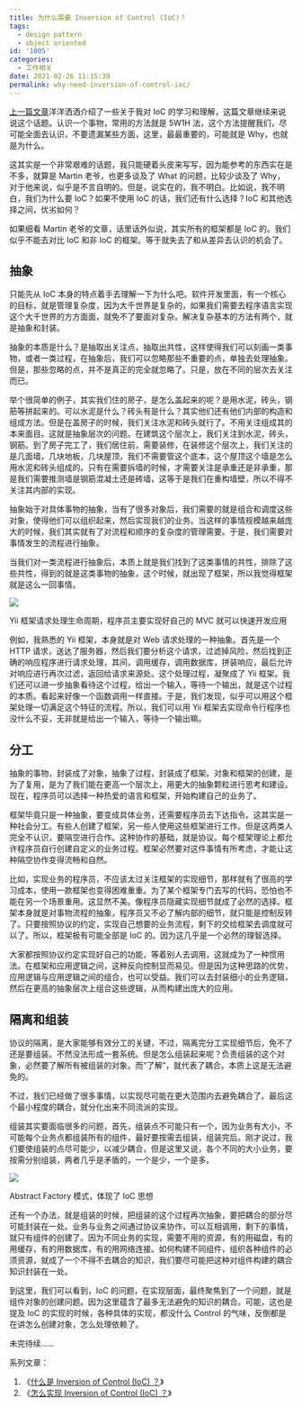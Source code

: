 ```yaml
---
title: 为什么需要 Inversion of Control (IoC)？
tags:
  - design pattern
  - object oriented
id: '1005'
categories:
  - 工作相关
date: 2021-02-26 11:15:39
permalink: why-need-inversion-of-control-ioc/
---
```


[上一篇文章](https://sexywp.com/inversion-of-control-ioc.htm)洋洋洒洒介绍了一些关于我对 IoC 的学习和理解，这篇文章继续来说说这个话题。认识一个事物，常用的方法就是 5W1H 法，这个方法提醒我们，尽可能全面去认识，不要遗漏某些方面，这里，最最重要的，可能就是 Why，也就是为什么。

这其实是一个非常艰难的话题，我只能硬着头皮来写写，因为能参考的东西实在是不多，就算是 Martin 老爷，也更多谈及了 What 的问题，比较少谈及了 Why，对于他来说，似乎是不言自明的。但是，说实在的，我不明白。比如说，我不明白，我们为什么要 IoC？如果不使用 IoC 的话，我们还有什么选择？IoC 和其他选择之间，优劣如何？

如果细看 Martin 老爷的文章，话里话外似说，其实所有的框架都是 IoC 的。我们似乎不能去对比 IoC 和非 IoC 的框架。等于就失去了和从差异去认识的机会了。
<!-- more -->
## 抽象

只能先从 IoC 本身的特点着手去理解一下为什么吧。软件开发里面，有一个核心的目标，就是管理复杂度，因为大千世界是复杂的，如果我们需要去程序语言实现这个大千世界的方方面面，就免不了要面对复杂。解决复杂基本的方法有两个，就是抽象和封装。

抽象的本质是什么？是抽取出关注点，抽取出共性，这样使得我们可以刻画一类事物，或者一类过程，在抽象后，我们可以忽略那些不重要的点，单独去处理抽象。但是，那些忽略的点，并不是真正的完全就忽略了。只是，放在不同的层次去关注而已。

举个很简单的例子，其实我们住的房子，是怎么盖起来的呢？是用水泥，砖头，钢筋等拼起来的。可以水泥是什么？砖头有是什么？其实他们还有他们内部的构造和组成方法。但是在盖房子的时候，我们关注水泥和砖头就行了。不用关注组成其的本来面目。这就是抽象层次的问题。在建筑这个层次上，我们关注到水泥，砖头，钢筋。到了房子完工了，我们居住前，需要装修，在装修这个层次上，我们关注的是几面墙，几块地板，几块屋顶，我们不需要管这个底本，这个屋顶这个墙是怎么用水泥和砖头组成的。只有在需要拆墙的时候，才需要关注是承重还是非承重，那是我们需要推测墙是钢筋混凝土还是砖墙，这等于是我们在重构墙壁，所以不得不关注其内部的实现。

抽象始于对具体事物的抽象，当有了很多对象后，我们需要的就是组合和调度这些对象，使得他们可以组织起来，然后实现我们的业务。当这样的事情规模越来越庞大的时候，我们其实就有了对流程和顺序的复杂度的管理需要。于是，我们需要对事情发生的流程进行抽象。

当我们对一类流程进行抽象后，本质上就是我们找到了这类事情的共性，排除了这些共性，得到的就是这类事物的抽象，这个时候，就出现了框架，所以我觉得框架就是这么一回事情。

![](../images/2021/02/request-lifecycle.png)

Yii 框架请求处理生命周期，程序员主要实现好自己的 MVC 就可以快速开发应用

例如，我熟悉的 Yii 框架，本身就是对 Web 请求处理的一种抽象。首先是一个 HTTP 请求，送达了服务器，然后我们要分析这个请求，过滤掉风险，然后找到正确的响应程序进行请求处理，其间，调用缓存，调用数据库，拼装响应，最后允许对响应进行再次过滤，返回给请求来源处。这个处理过程，凝聚成了 Yii 框架。我们还可以进一步抽象看待这个过程，给出一个输入，等待一个输出，就是这个过程的本质。看起来好像一个函数调用一样直接。于是，我们发现，似乎可以用这个框架处理一切满足这个特征的流程。所以，我们可以用 Yii 框架去实现命令行程序也没什么不妥，无非就是给出一个输入，等待一个输出嘛。

## 分工

抽象的事物，封装成了对象，抽象了过程，封装成了框架。对象和框架的创建，是为了复用，是为了我们能在更高一个层次上，用更大的抽象颗粒进行思考和建设。现在，程序员可以选择一种热爱的语言和框架，开始构建自己的业务了。

框架毕竟只是一种抽象，要变成具体业务，还需要程序员去下达指令。这其实是一种社会分工。有些人创建了框架，另一些人使用这些框架进行工作。但是这两类人完全不认识，要隔空进行合作。这种协作的基础，就是协议。每个框架理论上都允许程序员自行创建自定义的业务过程。框架必然要对这件事情有所考虑，才能让这种隔空协作变得流畅和自然。

比如，实现业务的程序员，不应该太过关注框架的实现细节，那样就有了很高的学习成本，使用一款框架也变得困难重重。为了某个框架专门去写的代码，恐怕也不能在另一个场景重用。这显然不美。像程序员隐藏实现细节就成了必然的选择。框架本身就是对事物流程的抽象，程序员又不必了解内部的细节，就只能是控制反转了。只要按照协议的约定，实现自己想要的业务流程，剩下的交给框架去调度就可以了。所以，框架极有可能全部是 IoC 的。因为这几乎是一个必然的理智选择。

大家都按照协议约定实现好自己的功能，等着别人去调用，这就成为了一种惯用法。在框架和应用逻辑之间，这种反向控制显而易见。但是因为这种思路的优势，应用逻辑与应用逻辑之间的组合，也可以受益。我们可以去封装细小的业务逻辑，然后在更高的抽象层次上组合这些逻辑，从而构建出庞大的应用。

## 隔离和组装

协议的隔离，是大家能够有效分工的关键，不过，隔离完分工实现细节后，免不了还是要组装。不然没法形成一套系统。但是怎么组装起来呢？负责组装的这个对象，必然要了解所有被组装的对象。而“了解”，就代表了耦合。本质上这是无法避免的。

不过，我们已经做了很多事情，以实现尽可能在更大范围内去避免耦合了。最后这个最小程度的耦合，就分化出来不同流派的实现。

组装其实要面临很多的问题，首先，组装点不可能只有一个，因为业务有大小，不可能每个业务点都组装所有的组件，最好要按需去组装，组装完后。刚才说过，我们要使组装的点尽可能少，以减少耦合，但是这里又说，各个不同的大小业务，要按需分别组装，两者几乎是矛盾的，一个是少，一个是多。

![](../images/2021/02/abstract-factory.jpeg)

Abstract Factory 模式，体现了 IoC 思想

还有一个办法，就是组装的时候，把组装的这个过程再次抽象，要把耦合的部分尽可能封装在一处。业务与业务之间通过协议来协作，可以互相调用，剩下的事情，就只有组件的创建了。因为不同业务的实现，需要不用的资源，有的用磁盘，有的用缓存，有的用数据库，有的用网络连接。如何构建不同组件，组织各种组件的必须资源，就成了一个不得不去耦合的知识，我们要尽可能把这种对组件构建的耦合知识封装在一处。

到这里，我们可以看到，IoC 的问题，在实现层面，最终聚焦到了一个问题，就是组件对象的创建问题。因为这里蕴含了最多无法避免的知识的耦合。可能，这也是提及 IoC 的实现的时候，各种具体的实现，都没什么 Control 的气味，反倒都是在讲怎么创建对象，怎么处理依赖了。

未完待续……

系列文章：

1.  《[什么是 Inversion of Control (IoC) ？](https://sexywp.com/inversion-of-control-ioc.htm)》
2.  《[怎么实现 Inversion of Control (IoC) ？](https://sexywp.com/ioc-implementation.htm)》